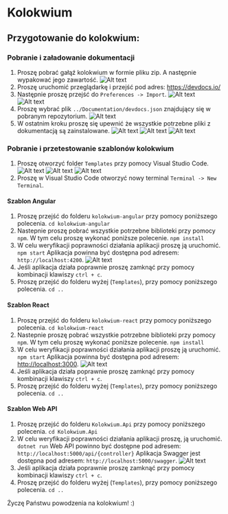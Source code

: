 # Kolokwium
## Przygotowanie do kolokwium:
### Pobranie i załadowanie dokumentacji
1) Proszę pobrać gałąź kolokwium w formie pliku zip. A następnie wypakować jego zawartość.
  ![Alt text](Img/download_zip.png?raw=true)
3) Proszę uruchomić przeglądarkę i przejść pod adres: https://devdocs.io/
4) Następnie proszę przejść do `Preferences -> Import`.
  ![Alt text](Img/2020_01_17_10_19_11_DevDocs_API_Documentation.png?raw=true)
  ![Alt text](Img/2020_01_17_10_20_08_Preferences_DevDocs.png?raw=true)
4) Proszę wybrać plik `../Documentation/devdocs.json` znajdujący się w pobranym repozytorium.
  ![Alt text](Img/2020_01_17_10_21_04_Otwieranie.png?raw=true)
5) W ostatnim kroku proszę się upewnić że wszystkie potrzebne pliki z dokumentacją są zainstalowane.
  ![Alt text](Img/2020_01_17_10_26_06_PSI.png?raw=true)
  ![Alt text](Img/2020_01_17_10_26_41_DevDocs_API_Documentation.png?raw=true)
  ![Alt text](Img/2020_01_17_10_28_09_Offline_DevDocs.png?raw=true)

### Pobranie i przetestowanie szablonów kolokwium
1) Proszę otworzyć folder `Templates` przy pomocy Visual Studio Code.
  ![Alt text](Img/open_folder.png?raw=true)
  ![Alt text](Img/open_folder2.png?raw=true)
  ![Alt text](Img/open_folder3.png?raw=true)
2) Proszę w Visual Studio Code otworzyć nowy terminal `Terminal -> New Terminal`.

#### Szablon Angular
1) Proszę przejść do folderu `kolokwium-angular` przy pomocy poniższego polecenia.
  `cd kolokwium-angular`
2) Nastepnie proszę pobrać wszystkie potrzebne biblioteki przy pomocy `npm`. W tym celu proszę wykonać poniższe polecenie.
  `npm install`
3) W celu weryfikacji poprawności działania aplikacji proszę ją uruchomić.
  `npm start`
   Aplikacja powinna być dostępna pod adresem: `http://localhost:4200`.
  ![Alt text](Img/angular_run.png?raw=true)
4) Jeśli aplikacja działa poprawnie proszę zamknąć przy pomocy kombinacji klawiszy `ctrl + c`.
5) Proszę przejść do folderu wyżej (`Templates`), przy pomocy poniższego polecenia.
  `cd ..`

#### Szablon React
1) Proszę przejść do folderu `kolokwium-react` przy pomocy poniższego polecenia.
  `cd kolokwium-react`
2) Nastepnie proszę pobrać wszystkie potrzebne biblioteki przy pomocy `npm`. W tym celu proszę wykonać poniższe polecenie.
  `npm install`
3) W celu weryfikacji poprawności działania aplikacji proszę ją uruchomić.
  `npm start`
   Aplikacja powinna być dostępna pod adresem: [http://localhost:3000](http://localhost:3000).
  ![Alt text](Img/react_run.png?raw=true)
4) Jeśli aplikacja działa poprawnie proszę zamknąć przy pomocy kombinacji klawiszy `ctrl + c`.
5) Proszę przejść do folderu wyżej (`Templates`), przy pomocy poniższego polecenia.
  `cd ..`

#### Szablon Web API
1) Proszę przejść do folderu `Kolokwium.Api` przy pomocy poniższego polecenia.
  `cd Kolokwium.Api`
2) W celu weryfikacji poprawności działania aplikacji proszę, ją uruchomić.
  `dotnet run`
   Web API powinno być dostępne pod adresem: `http://localhost:5000/api/{controller}` 
   Aplikacja Swagger jest dostępna pod adresem: `http://localhost:5000/swagger`.
  ![Alt text](Img/swagger.png?raw=true)
4) Jeśli aplikacja działa poprawnie proszę zamknąć przy pomocy kombinacji klawiszy `ctrl + c`.
5) Proszę przejść do folderu wyżej (`Templates`), przy pomocy poniższego polecenia.
  `cd ..`

Życzę Państwu powodzenia na kolokwium! :)
